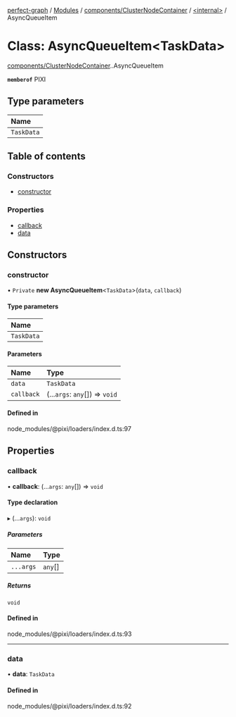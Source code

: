 [perfect-graph](../README.md) / [Modules](../modules.md) / [components/ClusterNodeContainer](../modules/components_ClusterNodeContainer.md) / [<internal\>](../modules/components_ClusterNodeContainer._internal_.md) / AsyncQueueItem

# Class: AsyncQueueItem<TaskData\>

[components/ClusterNodeContainer](../modules/components_ClusterNodeContainer.md).[<internal>](../modules/components_ClusterNodeContainer._internal_.md).AsyncQueueItem

**`memberof`** PIXI

## Type parameters

| Name |
| :------ |
| `TaskData` |

## Table of contents

### Constructors

- [constructor](components_ClusterNodeContainer._internal_.AsyncQueueItem.md#constructor)

### Properties

- [callback](components_ClusterNodeContainer._internal_.AsyncQueueItem.md#callback)
- [data](components_ClusterNodeContainer._internal_.AsyncQueueItem.md#data)

## Constructors

### constructor

• `Private` **new AsyncQueueItem**<`TaskData`\>(`data`, `callback`)

#### Type parameters

| Name |
| :------ |
| `TaskData` |

#### Parameters

| Name | Type |
| :------ | :------ |
| `data` | `TaskData` |
| `callback` | (...`args`: `any`[]) => `void` |

#### Defined in

node_modules/@pixi/loaders/index.d.ts:97

## Properties

### callback

• **callback**: (...`args`: `any`[]) => `void`

#### Type declaration

▸ (...`args`): `void`

##### Parameters

| Name | Type |
| :------ | :------ |
| `...args` | `any`[] |

##### Returns

`void`

#### Defined in

node_modules/@pixi/loaders/index.d.ts:93

___

### data

• **data**: `TaskData`

#### Defined in

node_modules/@pixi/loaders/index.d.ts:92
